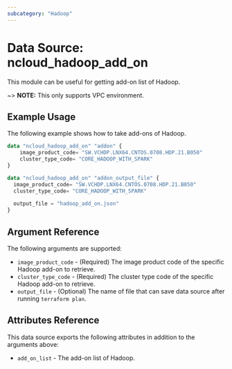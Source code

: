 ```yaml
---
subcategory: "Hadoop"
---
```



# Data Source: ncloud_hadoop_add_on

This module can be useful for getting add-on list of Hadoop.

~> **NOTE:** This only supports VPC environment.

## Example Usage

The following example shows how to take add-ons of Hadoop.

```terraform
data "ncloud_hadoop_add_on" "addon" {
	image_product_code= "SW.VCHDP.LNX64.CNTOS.0708.HDP.21.B050"
	cluster_type_code= "CORE_HADOOP_WITH_SPARK"
}

data "ncloud_hadoop_add_on" "addon_output_file" {
  image_product_code= "SW.VCHDP.LNX64.CNTOS.0708.HDP.21.B050"
  cluster_type_code= "CORE_HADOOP_WITH_SPARK"
  
  output_file = "hadoop_add_on.json"
}
```

## Argument Reference

The following arguments are supported:

* `image_product_code` - (Required) The image product code of the specific Hadoop add-on to retrieve.
* `cluster_type_code` - (Required) The cluster type code of the specific Hadoop add-on to retrieve.
* `output_file` - (Optional) The name of file that can save data source after running `terraform plan`.
 
## Attributes Reference

This data source exports the following attributes in addition to the arguments above:

* `add_on_list` - The add-on list of Hadoop.
